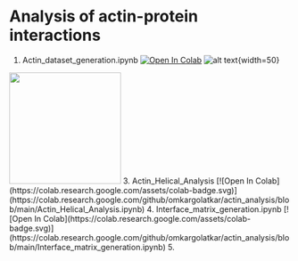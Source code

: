 # Analysis of actin-protein interactions
1. Actin_dataset_generation.ipynb [![Open In Colab](https://colab.research.google.com/assets/colab-badge.svg)](https://colab.research.google.com/github/omkargolatkar/actin_analysis/blob/main/Actin_dataset_generation.ipynb)
![alt text](https://github.com/omkargolatkar/actin_analysis/blob/main/assets/actin_dataset.png){width=50}
<img src="https://github.com/omkargolatkar/actin_analysis/blob/main/assets/actin_dataset.png" width="200"/>
3. Actin_Helical_Analysis [![Open In Colab](https://colab.research.google.com/assets/colab-badge.svg)](https://colab.research.google.com/github/omkargolatkar/actin_analysis/blob/main/Actin_Helical_Analysis.ipynb)
4. Interface_matrix_generation.ipynb [![Open In Colab](https://colab.research.google.com/assets/colab-badge.svg)](https://colab.research.google.com/github/omkargolatkar/actin_analysis/blob/main/Interface_matrix_generation.ipynb)
5. 
